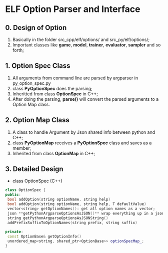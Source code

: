 # ELF Option Parser and Interface

## 0. Design of Option
 1. Basically in the folder src_cpp/elf/options/ and src_py/elf/options/;
 2. Important classes like **game**, **model**, **trainer**, **evaluator**, **sampler** and so forth;

## 1. Option Spec Class
 1. All arguments from command line are parsed by argparser in py_option_spec.py
 2. class **PyOptionSpec** does the parsing;
 3. Inheritted from class **OptionSpec** in C++;
 3. After doing the parsing, **parse()** will convert the parsed arguments to a Option Map class.


## 2. Option Map Class
 1. A class to handle Argument by Json shared info between python and C++;
 2. class **PyOptionMap** receives a **PyOptionSpec** class and saves as a member;
 3. Inherited from class **OptionMap** in C++;

## 3. Detailed Design
- class OptionSpec (C++)
```cpp
class OptionSpec {
public:
 bool addOption(string optionName, string help)
 bool addOption(string optionName, string help, T defaultValue)
 vector<string> getOptionNames(): get all option names as a vector;
 json **getPythonArgparseOptionsAsJSON()** wrap everything up in a json array;
 string getPythonArgparseOptionsAsJSONString()
 addPrefixSuffixToOptionNames(string prefix, string suffix)
 
private:
 const OptionBase& getOptionInfo()
 unordered_map<string, shared_ptr<OptionBase>> optionSpecMap_;
}
```
